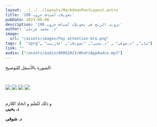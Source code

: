 ```yaml
---
layout: ../../../layouts/MarkdownPostLayout.astro
title: 'تحويلات أصناف جروب 100'
pubDate: 2023-06-08
description: 'تزويد الرنج فى تحويلات أصناف جروب 100'
author: 'د. محمد عزتلى'
image:
  url: "/assets/images/Pay attention-bro.png"
tags: [  "zprg", "ساب", "د.شوقى" , "د.يحيى", "تحويلات", "فارينت"]
link: ""
audio: ["/assets/audio/08062023/WhatsAppAudio.mp3"]
---
```



الصورة بالأسفل للتوضيح.

<br />

![](/assets/images/08062023/WhatsAppImage-1.jpg)
![](/assets/images/08062023/WhatsAppImage-2.jpg)
![](/assets/images/08062023/WhatsAppImage-3.jpg)
![](/assets/images/08062023/WhatsAppImage-4.jpg)

<br />
و ذلك للعلم و اتخاذ اللازم
<br/>
<strong>د. يحيى</strong>
<br/>

<strong>د. شوقى</strong>
